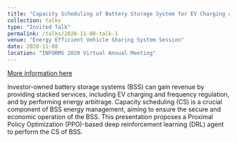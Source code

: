 ```yaml
---
title: "Capacity Scheduling of Battery Storage System for EV Charging and Frequency Regulation - A Proximal Policy Optimization Approach"
collection: talks
type: "Invited Talk"
permalink: /talks/2020-11-08-talk-1
venue: "Energy Efficient Vehicle Sharing System Session"
date: 2020-11-08
location: "INFORMS 2020 Virtual Annual Meeting"
---
```


[More information here](http://binhuangscut.github.io/files/INFORMS_2020_Virtual_Annual_Meeting.pdf)

Investor-owned battery storage systems (BSS) can gain revenue by providing stacked services, including EV charging and frequency regulation, and by performing energy arbitrage. Capacity scheduling (CS) is a crucial component of BSS energy management, aiming to ensure the secure and economic operation of the BSS. This presentation proposes a Proximal Policy Optimization (PPO)-based deep reinforcement learning (DRL) agent to perform the CS of BSS. 

